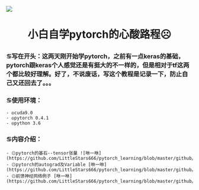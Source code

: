 ![](https://pic2.zhimg.com/v2-0ebe61d7d5b0530808a01f679eb9214c_1200x500.jpg)
# <p align="center">小白自学pytorch的心酸路程☹</p>
### ♋写在开头：这两天刚开始学pytorch，之前有一点keras的基础，pytorch跟keras个人感觉还是有挺大的不一样的，但是相对于tf这两个都比较好理解。好了，不说废话，写这个教程是记录一下，防止自己又还回去了。。。
### ♋使用环境：
    - ◎cuda9.0
    - ◎pytorch 0.4.1
    - ◎python 3.6
### ♋内容介绍：
    - ۞pytorch的基石--tensor张量 ![咻一咻](https://github.com/LittleStars666/pytorch_learning/blob/master/github/tensor.ipynb)
    - ۞pytorch的autograd及Variable [咻一咻](https://github.com/LittleStars666/pytorch_learning/blob/master/github/variable.ipynb) 
    - ۞前馈神经网络例子 [咻一咻](https://github.com/LittleStars666/pytorch_learning/blob/master/github/fnn.ipynb)
